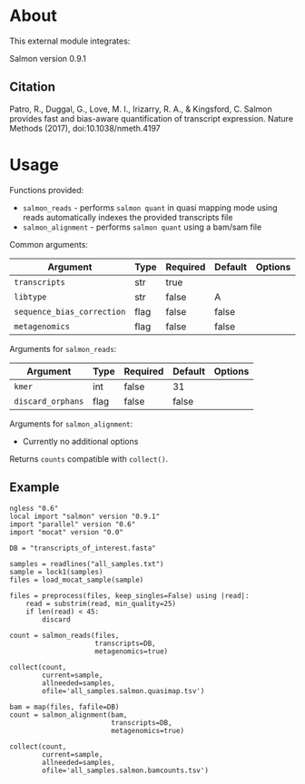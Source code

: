 # About

This external module integrates: 

Salmon version 0.9.1

## Citation

Patro, R., Duggal, G., Love, M. I., Irizarry, R. A., & Kingsford, C.
Salmon provides fast and bias-aware quantification of transcript expression.
Nature Methods (2017), doi:10.1038/nmeth.4197

# Usage

Functions provided:

* `salmon_reads` - performs `salmon quant` in quasi mapping mode using reads
                   automatically indexes the provided transcripts file
* `salmon_alignment` - performs `salmon quant` using a bam/sam file

Common arguments:

| Argument | Type | Required | Default | Options |
| --- | --- | --- | --- | --- |
| `transcripts` | str | true |   |   |
| `libtype` | str | false | A |   |
| `sequence_bias_correction` | flag | false | false |   |
| `metagenomics` | flag | false | false |   |

Arguments for `salmon_reads`:

| Argument | Type | Required | Default | Options |
| --- | --- | --- | --- | --- |
| `kmer` | int | false | 31 |   |
| `discard_orphans` | flag | false | false |   |

Arguments for `salmon_alignment`:

* Currently no additional options

Returns `counts` compatible with `collect()`.

## Example

```
ngless "0.6"
local import "salmon" version "0.9.1"
import "parallel" version "0.6"
import "mocat" version "0.0"

DB = "transcripts_of_interest.fasta"

samples = readlines("all_samples.txt")
sample = lock1(samples)
files = load_mocat_sample(sample)

files = preprocess(files, keep_singles=False) using |read|:
    read = substrim(read, min_quality=25)
    if len(read) < 45:
        discard

count = salmon_reads(files,
                     transcripts=DB,
                     metagenomics=true)

collect(count,
        current=sample,
        allneeded=samples,
        ofile='all_samples.salmon.quasimap.tsv')

bam = map(files, fafile=DB)
count = salmon_alignment(bam,
                         transcripts=DB,
                         metagenomics=true)

collect(count,
        current=sample,
        allneeded=samples,
        ofile='all_samples.salmon.bamcounts.tsv')
```
